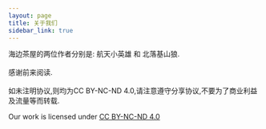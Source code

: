 ```yaml
---
layout: page
title: 关于我们
sidebar_link: true
---
```


<p class="message">
  海边茶屋的两位作者分别是: 航天小英雄 和 北落基山狼.<br><br>感谢前来阅读.<br><br>如未注明协议,则均为CC BY-NC-ND 4.0,请注意遵守分享协议,不要为了商业利益及流量等而转载.
</p>

 <p xmlns:cc="http://creativecommons.org/ns#" >Our work is licensed under <a href="http://creativecommons.org/licenses/by-nc-nd/4.0/?ref=chooser-v1" target="_blank" rel="license noopener noreferrer" style="display:inline-block;">CC BY-NC-ND 4.0</a></p> 